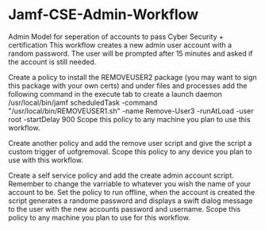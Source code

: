 # Jamf-CSE-Admin-Workflow
Admin Model for seperation of accounts to pass Cyber Security + certification
This workflow creates a new admin user account with a random password.  The user will be prompted after 15 minutes and asked if the account is still needed.

Create a policy to install the REMOVEUSER2 package (you may want to sign this package with your own certs) and under files and processes add the following command in the execute tab to create a launch daemon /usr/local/bin/jamf scheduledTask -command "/usr/local/bin/REMOVEUSER1.sh" -name Remove-User3 -runAtLoad -user root -startDelay 900
Scope this policy to any machine you plan to use this workflow.

Create another policy and add the remove user script and give the script a custom trigger of uofgremoval.  Scope this policy to any device you plan to use with this workflow.

Create a self service policy and add the create admin account script.  Remember to change the varriable to whatever you wish the name of your account to be.  Set the policy to run offline, when the account is created the script generates a randome password and displays a swift dialog message to the user with the new accounts password and username. Scope this policy to any machine you plan to use for this workflow.
